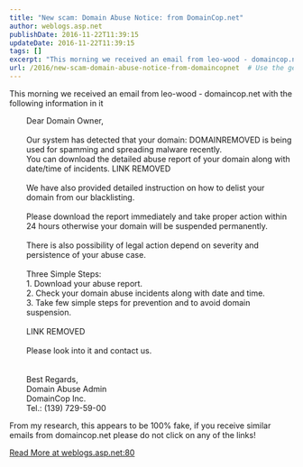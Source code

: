```yaml
---
title: "New scam: Domain Abuse Notice: from DomainCop.net"
author: weblogs.asp.net
publishDate: 2016-11-22T11:39:15
updateDate: 2016-11-22T11:39:15
tags: []
excerpt: "This morning we received an email from leo-wood - domaincop.net with the following information in it Dear Domain Owner,  Our system has detected that your domain: DOMAINREMOVED is being used for spamming and spreading malware recently. You can download the detailed abuse report of your domain along with date/time of incidents. LINK REMOVED  We have also provided detailed instruction on how to delist your domain from our blacklisting.  Please download the report immediately and take proper action within 24 hours otherwise your domain will be suspended permanently.  There is also possibility of legal action depend on severity and persistence of your abuse case.  Three Simple Steps: 1. Download your abuse report. 2. Check your domain abuse incidents along with date and time. 3. Take few simple steps for prevention and to avoid domain suspension. LINK REMOVED  Please look into it and contact us.   Best Regards, Domain Abuse Admin DomainCop Inc. Tel.: (139) 729-59-00  From my research, this appears to be 100% fake, if you receive similar emails from domaincop.net please do not click on any of the links!"
url: /2016/new-scam-domain-abuse-notice-from-domaincopnet  # Use the generated URL with year
---
```

<p>This morning we received an email from leo-wood - domaincop.net with the following information in it</p> <p style="padding-left: 30px;">Dear Domain Owner,<br /> <br /> Our system has detected that your domain: DOMAINREMOVED is being used for spamming and spreading malware recently.<br /> You can download the detailed abuse report of your domain along with date/time of incidents. LINK REMOVED<br /> <br /> We have also provided detailed instruction on how to delist your domain from our blacklisting.<br /> <br /> Please download the report immediately and take proper action within 24 hours otherwise your domain will be suspended permanently.<br /> <br /> There is also possibility of legal action depend on severity and persistence of your abuse case.<br /> <br /> Three Simple Steps:<br /> 1. Download your abuse report.<br /> 2. Check your domain abuse incidents along with date and time.<br /> 3. Take few simple steps for prevention and to avoid domain suspension.<br /> <br />LINK REMOVED<br /> <br /> Please look into it and contact us.<br /> <br /> <br /> Best Regards,<br /> Domain Abuse Admin<br /> DomainCop Inc.<br /> Tel.: (139) 729-59-00<br /> </p> <p>From my research, this appears to be 100% fake, if you receive similar emails from domaincop.net please do not click on any of the links!</p> <a href="https://weblogs.asp.net:80/christoc/new-scam-domain-abuse-notice-from-domaincop-net">Read More at weblogs.asp.net:80</a>

